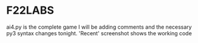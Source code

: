 # F22LABS

ai4.py is the complete game
I will be adding comments and the necessary py3 syntax changes tonight.
'Recent' screenshot shows the working code
